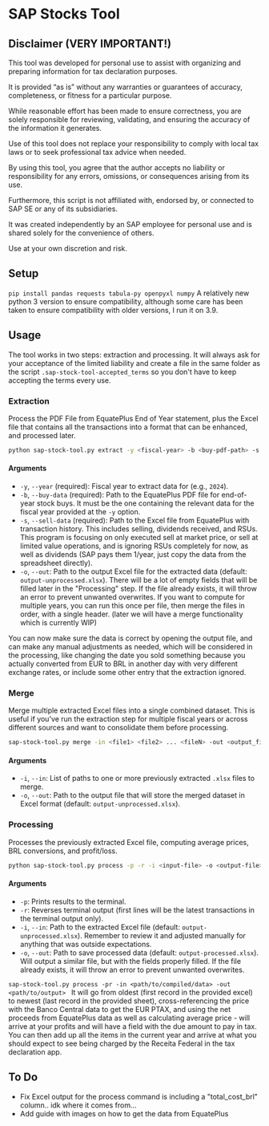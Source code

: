# SAP Stocks Tool

## Disclaimer (VERY IMPORTANT!)

This tool was developed for personal use to assist with organizing and preparing information for tax declaration purposes.

It is provided “as is” without any warranties or guarantees of accuracy, completeness, or fitness for a particular purpose.

While reasonable effort has been made to ensure correctness, you are solely responsible for reviewing, validating, and ensuring the accuracy of the information it generates.

Use of this tool does not replace your responsibility to comply with local tax laws or to seek professional tax advice when needed.

By using this tool, you agree that the author accepts no liability or responsibility for any errors, omissions, or consequences arising from its use.

Furthermore, this script is not affiliated with, endorsed by, or connected to SAP SE or any of its subsidiaries.

It was created independently by an SAP employee for personal use and is shared solely for the convenience of others.

Use at your own discretion and risk.

## Setup

`pip install pandas requests tabula-py openpyxl numpy`
A relatively new python 3 version to ensure compatibility, although some care has been taken to ensure compatibility with older versions, I run it on 3.9.

## Usage

The tool works in two steps: extraction and processing. It will always ask for your acceptance of the limited liability and create a file in the same folder as the script `.sap-stock-tool-accepted_terms` so you don't have to keep accepting the terms every use.


### Extraction

Process the PDF File from EquatePlus End of Year statement, plus the Excel file that contains all the transactions into a format that can be enhanced, and processed later.

```bash
python sap-stock-tool.py extract -y <fiscal-year> -b <buy-pdf-path> -s <sell-excel-path> -o <output-file>
```

#### Arguments

* `-y`, `--year` (required): Fiscal year to extract data for (e.g., `2024`).
* `-b`, `--buy-data` (required): Path to the EquatePlus PDF file for end-of-year stock buys. It must be the one containing the relevant data for the fiscal year provided at the `-y` option.
* `-s`, `--sell-data` (required): Path to the Excel file from EquatePlus with transaction history. This includes selling, dividends received, and RSUs. This program is focusing on only executed sell at market price, or sell at limited value operations, and is ignoring RSUs completely for now, as well as dividends (SAP pays them 1/year, just copy the data from the spreadsheet directly).
* `-o`, `--out`: Path to the output Excel file for the extracted data (default: `output-unprocessed.xlsx`). There will be a lot of empty fields that will be filled later in the "Processing" step. If the file already exists, it will throw an error to prevent unwanted overwrites. If you want to compute for multiple years, you can run this once per file, then merge the files in order, with a single header. (later we will have a merge functionality which is currently WIP)

You can now make sure the data is correct by opening the output file, and can make any manual adjustments as needed, which will be considered in the processing, like changing the date you sold something because you actually converted from EUR to BRL in another day with very different exchange rates, or include some other entry that the extraction ignored.

### Merge

Merge multiple extracted Excel files into a single combined dataset. This is useful if you've run the extraction step for multiple fiscal years or across different sources and want to consolidate them before processing.

```bash
sap-stock-tool.py merge -in <file1> <file2> ... <fileN> -out <output_file>
```

#### Arguments

* `-i`, `--in`: List of paths to one or more previously extracted `.xlsx` files to merge.
* `-o`, `--out`: Path to the output file that will store the merged dataset in Excel format (default: `output-unprocessed.xlsx`).

### Processing

Processes the previously extracted Excel file, computing average prices, BRL conversions, and profit/loss.

```bash
python sap-stock-tool.py process -p -r -i <input-file> -o <output-file>
```

#### Arguments

* `-p`: Prints results to the terminal.
* `-r`: Reverses terminal output (first lines will be the latest transactions in the terminal output only).
* `-i`, `--in`: Path to the extracted Excel file (default: `output-unprocessed.xlsx`). Remember to review it and adjusted manually for anything that was outside expectations.
* `-o`, `--out`: Path to save processed data (default: `output-processed.xlsx`). Will output a similar file, but with the fields properly filled. If the file already exists, it will throw an error to prevent unwanted overwrites.

`sap-stock-tool.py process -pr -in <path/to/compiled/data> -out <path/to/output> `
It will go from oldest (first record in the provided excel) to newest (last record in the provided sheet), cross-referencing the price with the Banco Central data to get the EUR PTAX, and using the net proceeds from EquatePlus data as well as calculating average price - will arrive at your profits and will have a field with the due amount to pay in tax. You can then add up all the items in the current year and arrive at what you should expect to see being charged by the Receita Federal in the tax declaration app.

## To Do
 - Fix Excel output for the process command is including a "total_cost_brl" column.. idk where it comes from...
 - Add guide with images on how to get the data from EquatePlus
